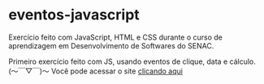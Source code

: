 # eventos-javascript
 Exercício feito com JavaScript, HTML e CSS durante o curso de aprendizagem em Desenvolvimento de Softwares do SENAC.

Primeiro exercício feito com JS, usando eventos de clique, data e cálculo. (〜￣▽￣)〜
Você pode acessar o site [clicando aqui](https://julivimmer.github.io/eventos-javascript/)
